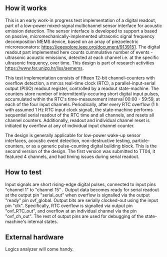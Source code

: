 <!---

This file is used to generate your project datasheet. Please fill in the information below and delete any unused
sections.

You can also include images in this folder and reference them in the markdown. Each image must be less than
512 kb in size, and the combined size of all images must be less than 1 MB.
-->

## How it works

This is an early work-in progress test implementation of a digital readout, part of a low-power mixed-signal multichannel sensor interface for acoustic emission detection. The sensor interface is developed to support a based on passive, micromechanically-implemented ultrasonic signal frequency decomposition MEMS device, based on an array of piezoelectric microresonators: https://ieeexplore.ieee.org/document/9139151. The digital readout part implemented here counts cummulative number of events - ultrasonic acoustic emissions, detected at each channel i.e. at the specific ultrasonic frequency, over time. This design is part of research activities https://www.fer.unizg.hr/liss/aemems.

This test implementation consists of fifteen 12-bit channel-counters with overflow detection, a mm:ss real-time clock (RTC), a parallel-input-serial output (PISO) readout register, controlled by a readout state-machine. The counters store number of intermittently-occuring short digital input pulses, accumulated within the RTC's time-measurement interval 00:00 - 59:59, at each of the four input channels. Periodically, after every RTC overflow (1 h with assumed 1 Hz RTC input clock signal), the state-machine performs sequential serial readout of the RTC time and all channels, and resets all channel counters. Additionally, readout and individual channel reset is initiated by overflow at any of individual input channel counter. 

The design is generally applicable for low-power wake-up sensor interfaces, acoustic event detection, non-destructive testing, particle-counters, or as a generic pulse-counting digital building block. This is the second version of the design. The first version was submitted to TT04, it featured 4 channels, and had timing issues during serial readout.

## How to test

Input signals are short rising-edge digital pulses, connected to input pins "channel 1" to "channel 15" . Output data becomes ready for serial readout at the output pin "serial_out" when overflow is signalled via the output "ready" pin ovf_global. Output bits are serially clocked-out using the input pin "clk". Specifically, RTC overflow is signalled via output pin "ovf_RTC_out", and overflow at an individual channel via the pin "ovf_ch_out". The rest of output pins are used for debugging of the state-machine's internal states.

## External hardware

Logics analyzer will come handy.
